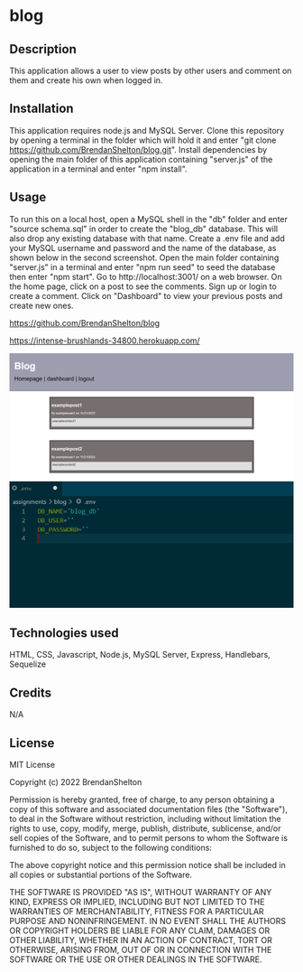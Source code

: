 # blog

## Description

This application allows a user to view posts by other users and comment on them and create his own when logged in.

## Installation

This application requires node.js and MySQL Server. Clone this repository by opening a terminal in the folder which will hold it and enter "git clone https://github.com/BrendanShelton/blog.git". Install dependencies by opening the main folder of this application containing "server.js" of the application in a terminal and enter "npm install".

## Usage

To run this on a local host, open a MySQL shell in the "db" folder and enter "source schema.sql" in order to create the "blog_db" database. This will also drop any existing database with that name. Create a .env file and add your MySQL username and password and the name of the database, as shown below in the second screenshot. Open the main folder containing "server.js" in a terminal and enter "npm run seed" to seed the database then enter "npm start". Go to http://localhost:3001/ on a web browser. On the home page, click on a post to see the comments. Sign up or login to create a comment. Click on "Dashboard" to view your previous posts and create new ones.


https://github.com/BrendanShelton/blog

https://intense-brushlands-34800.herokuapp.com/

![screenshot of application](screenshot.PNG)
![screenshot of .env file](screenshot3.PNG)

## Technologies used

HTML, CSS, Javascript, Node.js, MySQL Server, Express, Handlebars, Sequelize

## Credits

N/A

## License

MIT License

Copyright (c) 2022 BrendanShelton

Permission is hereby granted, free of charge, to any person obtaining a copy
of this software and associated documentation files (the "Software"), to deal
in the Software without restriction, including without limitation the rights
to use, copy, modify, merge, publish, distribute, sublicense, and/or sell
copies of the Software, and to permit persons to whom the Software is
furnished to do so, subject to the following conditions:

The above copyright notice and this permission notice shall be included in all
copies or substantial portions of the Software.

THE SOFTWARE IS PROVIDED "AS IS", WITHOUT WARRANTY OF ANY KIND, EXPRESS OR
IMPLIED, INCLUDING BUT NOT LIMITED TO THE WARRANTIES OF MERCHANTABILITY,
FITNESS FOR A PARTICULAR PURPOSE AND NONINFRINGEMENT. IN NO EVENT SHALL THE
AUTHORS OR COPYRIGHT HOLDERS BE LIABLE FOR ANY CLAIM, DAMAGES OR OTHER
LIABILITY, WHETHER IN AN ACTION OF CONTRACT, TORT OR OTHERWISE, ARISING FROM,
OUT OF OR IN CONNECTION WITH THE SOFTWARE OR THE USE OR OTHER DEALINGS IN THE
SOFTWARE.
